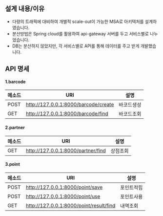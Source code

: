 ## 설계 내용/이유
- 다량의 트래픽에 대비하여 개별적 scale-out이 가능한 MSA로 아키텍처를 설계하였습니다.
- 분산방법은 Spring cloud를 활용하여 api-gateway 서버를 두고 서비스별로 나누었습니다.
- DB는 분산하지 않았지만, 각 서비스별로 API를 통해 데이터를 주고 받게 개발했습니다. 

## API 명세
 #### 1.barcode
| 메소드 | URI  |설명|
| ------|---- | --- | 
| POST | http://127.0.0.1:8000/barcode/create | 바코드생성 | 
| GET | http://127.0.0.1:8000/barcode/find | 바코드조회 |

 #### 2.partner
| 메소드 | URI  |설명|
| ------|---- | --- | 
| GET | http://127.0.0.1:8000/partner/find | 상점조회 | 

 #### 3.point
| 메소드 | URI  |설명|
| ------|---- | --- | 
| POST | http://127.0.0.1:8000/point/save | 포인트적립 | 
| POST | http://127.0.0.1:8000/point/use  | 포인트사용 |
| GET | http://127.0.0.1:8000/point/result/find  | 내역조회 |
